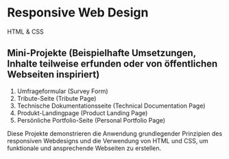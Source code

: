 # Responsive Web Design
HTML & CSS

## Mini-Projekte (Beispielhafte Umsetzungen, Inhalte teilweise erfunden oder von öffentlichen Webseiten inspiriert)
1. Umfrageformular (Survey Form)
2. Tribute-Seite (Tribute Page)
3. Technische Dokumentationsseite (Technical Documentation Page)
4. Produkt-Landingpage (Product Landing Page)
5. Persönliche Portfolio-Seite (Personal Portfolio Page)

Diese Projekte demonstrieren die Anwendung grundlegender Prinzipien des responsiven Webdesigns und die Verwendung von HTML und CSS, um funktionale und ansprechende Webseiten zu erstellen.
